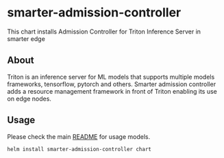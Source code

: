 # smarter-admission-controller

This chart installs Admission Controller for Triton Inference Server in smarter edge

## About

Triton is an inference server for ML models that supports multiple models frameworks, tensorflow, pytorch and others. Smarter admission controller adds a resource management framework in front of Triton enabling its use on edge nodes.

## Usage

Please check the main [README](https://gitlab.com/smarter-project/admission-controller) for usage models.

```console
helm install smarter-admission-controller chart
```

